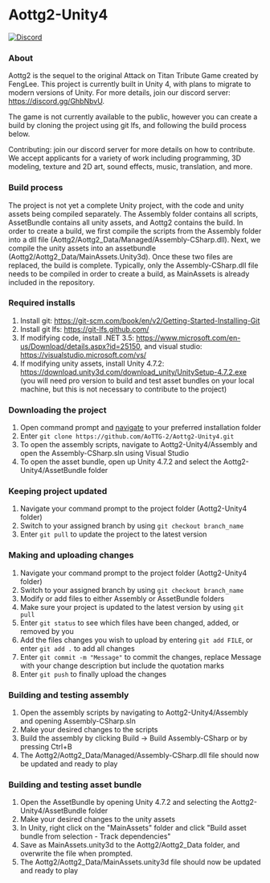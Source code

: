 # Aottg2-Unity4
[![Discord](https://img.shields.io/discord/681641241125060652.svg)](https://discord.gg/GhbNbvU)  

### About
Aottg2 is the sequel to the original Attack on Titan Tribute Game created by FengLee. This project is currently built in Unity 4, with plans to migrate to modern versions of Unity. For more details, join our discord server: https://discord.gg/GhbNbvU.

The game is not currently available to the public, however you can create a build by cloning the project using git lfs, and following
the build process below.

Contributing: join our discord server for more details on how to contribute. We accept applicants for a variety of work including programming, 3D modeling, texture and 2D art, sound effects, music, translation, and more.

### Build process
The project is not yet a complete Unity project, with the code and unity assets being compiled separately. The Assembly folder contains all scripts, AssetBundle contains all unity assets, and Aottg2 contains the build. In order to create a build, we first compile the scripts from the Assembly folder into a dll file (Aottg2/Aottg2_Data/Managed/Assembly-CSharp.dll). Next, we compile the unity assets into an assetbundle (Aottg2/Aottg2_Data/MainAssets.Unity3d). Once these two files are replaced, the build is complete.
Typically, only the Assembly-CSharp.dll file needs to be compiled in order to create a build, as MainAssets is already included in the repository.

### Required installs
1. Install git: https://git-scm.com/book/en/v2/Getting-Started-Installing-Git
2. Install git lfs: https://git-lfs.github.com/
3. If modifying code, install .NET 3.5: https://www.microsoft.com/en-us/Download/details.aspx?id=25150, and visual studio: https://visualstudio.microsoft.com/vs/
4. If modifying unity assets, install Unity 4.7.2: https://download.unity3d.com/download_unity/UnitySetup-4.7.2.exe (you will need pro version to build and test asset bundles on your local machine, but this is not necessary to contribute to the project)

### Downloading the project
1. Open command prompt and [navigate](https://www.howtogeek.com/659411/how-to-change-directories-in-command-prompt-on-windows-10/) to your preferred installation folder
2. Enter `git clone https://github.com/AoTTG-2/Aottg2-Unity4.git`
3. To open the assembly scripts, navigate to Aottg2-Unity4/Assembly and open the Assembly-CSharp.sln using Visual Studio
4. To open the asset bundle, open up Unity 4.7.2 and select the Aottg2-Unity4/AssetBundle folder

### Keeping project updated
1. Navigate your command prompt to the project folder (Aottg2-Unity4 folder)
2. Switch to your assigned branch by using `git checkout branch_name`
3. Enter `git pull` to update the project to the latest version

### Making and uploading changes
1. Navigate your command prompt to the project folder (Aottg2-Unity4 folder)
2. Switch to your assigned branch by using `git checkout branch_name`
3. Modify or add files to either Assembly or AssetBundle folders
4. Make sure your project is updated to the latest version by using `git pull`
5. Enter `git status` to see which files have been changed, added, or removed by you
6. Add the files changes you wish to upload by entering `git add FILE`, or enter `git add .` to add all changes
7. Enter `git commit -m "Message"` to commit the changes, replace Message with your change description but include the quotation marks
8. Enter `git push` to finally upload the changes

### Building and testing assembly
1. Open the assembly scripts by navigating to Aottg2-Unity4/Assembly and opening Assembly-CSharp.sln
2. Make your desired changes to the scripts
3. Build the assembly by clicking Build -> Build Assembly-CSharp or by pressing Ctrl+B
4. The Aottg2/Aottg2_Data/Managed/Assembly-CSharp.dll file should now be updated and ready to play

### Building and testing asset bundle
1. Open the AssetBundle by opening Unity 4.7.2 and selecting the Aottg2-Unity4/AssetBundle folder
2. Make your desired changes to the unity assets
3. In Unity, right click on the "MainAssets" folder and click "Build asset bundle from selection - Track dependencies"
4. Save as MainAssets.unity3d to the Aottg2/Aottg2_Data folder, and overwrite the file when prompted.
5. The Aottg2/Aottg2_Data/MainAssets.unity3d file should now be updated and ready to play